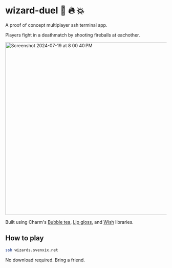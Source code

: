 # wizard-duel :mage: :fire: :boom:
A proof of concept multiplayer ssh terminal app. 

Players fight in a deathmatch by shooting fireballs at eachother.

<img width="538" alt="Screenshot 2024-07-19 at 8 00 40 PM" src="https://github.com/user-attachments/assets/a237cb58-26f0-461a-809d-2599d621af72">


Built using Charm's [Bubble tea](https://github.com/charmbracelet/bubbletea), [Lip gloss](https://github.com/charmbracelet/lipgloss), and [Wish](https://github.com/charmbracelet/wish) libraries.

## How to play

```bash
ssh wizards.svenxix.net
```

No download required. Bring a friend.
